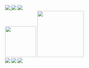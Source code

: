 <div class="container">
   <a href="https://ammar-med-ayoub.netlify.app/" target="_blank">
    <img src="https://img.shields.io/badge/My portfolio-00C7B7?style=for-the-badge&logo=netlify&logoColor=white" />
  </a>
<a href="https://www.linkedin.com/in/mohammed-ayoub-ammar-1a6886177" target="_blank">
  <img src="https://img.shields.io/badge/Mohammed Ayoub AMMAR-0077B5?style=for-the-badge&logo=linkedin&logoColor=white" /></a>
  <a href="https://twitter.com/MAyoub22073399" target="_blank">
    <img src="https://img.shields.io/badge/M.Ayoub-1DA1F2?style=for-the-badge&logo=twitter&logoColor=white" />
  </a>
  
  </div>


 
  <img width="100" height="100" src="https://media.giphy.com/media/du3J3cXyzhj75IOgvA/giphy.gif">
<img width="150" height="150" src="https://media3.giphy.com/media/3o7qDPxorBbvpB1Pby/giphy.gif?cid=790b761168e295467224414f0e4fa7f37b4b46f97d3c886e&rid=giphy.gif&ct=g" >


<div class="container">
 <a href="https://ammar-med-ayoub.netlify.app"> <img src="https://img.shields.io/badge/JavaScript-F7DF1E?style=for-the-badge&logo=javascript&logoColor=black" /></a>
<a href="https://ammar-med-ayoub.netlify.app"> <img src="https://img.shields.io/badge/React-20232A?style=for-the-badge&logo=react&logoColor=61DAFB" /></a>
<a href="https://ammar-med-ayoub.netlify.app"> <img src="https://img.shields.io/badge/Node.js-43853D?style=for-the-badge&logo=node-dot-js&logoColor=white" /></a>
  </div>

